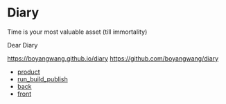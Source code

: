 # Diary

Time is your most valuable asset (till immortality)

Dear Diary

https://boyangwang.github.io/diary
https://github.com/boyangwang/diary

- [product](/product)
- [run_build_publish](/run_build_publish)
- [back](/back)
- [front](/front)
